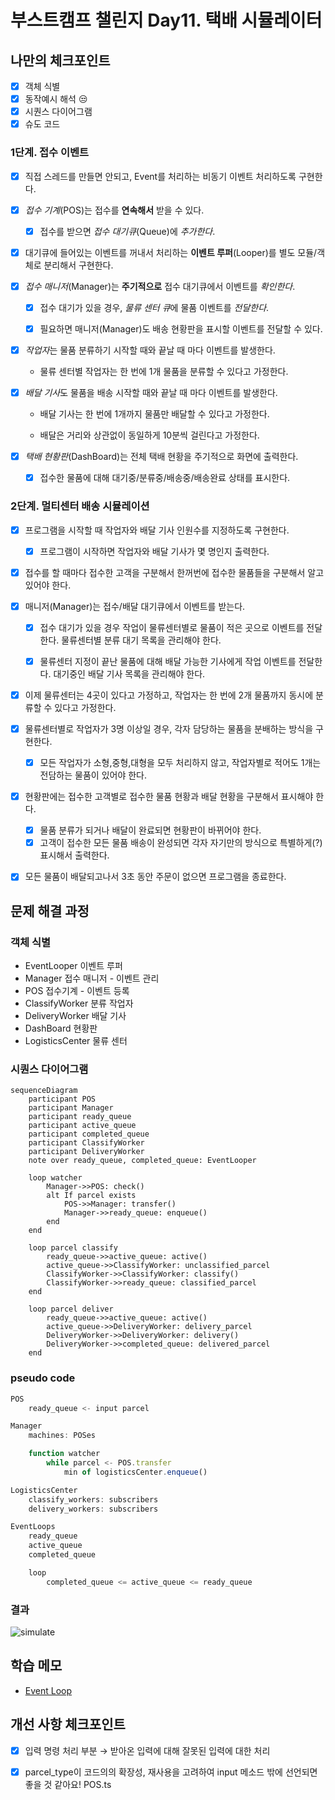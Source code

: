 # 부스트캠프 챌린지 Day11. 택배 시뮬레이터

## 나만의 체크포인트

-   [x] 객체 식별
-   [x] 동작예시 해석 😒
-   [x] 시퀀스 다이어그램
-   [x] 슈도 코드

### 1단계. 접수 이벤트

-   [x] 직접 스레드를 만들면 안되고, Event를 처리하는 비동기 이벤트 처리하도록 구현한다.

-   [x] _접수 기계_(POS)는 접수를 **연속해서** 받을 수 있다.

    -   [x] 접수를 받으면 _접수 대기큐_(Queue)에 _추가한다_.

-   [x] 대기큐에 들어있는 이벤트를 꺼내서 처리하는 **이벤트 루퍼**(Looper)를 별도 모듈/객체로 분리해서 구현한다.

-   [x] _접수 매니저_(Manager)는 **주기적으로** 접수 대기큐에서 이벤트를 _확인한다_.

    -   [x] 접수 대기가 있을 경우, *물류 센터 큐*에 물품 이벤트를 _전달한다_.

    -   [x] 필요하면 매니저(Manager)도 배송 현황판을 표시할 이벤트를 전달할 수 있다.

-   [x] *작업자*는 물품 분류하기 시작할 때와 끝날 때 마다 이벤트를 발생한다.

    -   물류 센터별 작업자는 한 번에 1개 물품을 분류할 수 있다고 가정한다.

-   [x] *배달 기사*도 물품을 배송 시작할 때와 끝날 때 마다 이벤트를 발생한다.

    -   배달 기사는 한 번에 1개까지 물품만 배달할 수 있다고 가정한다.

    -   배달은 거리와 상관없이 동일하게 10분씩 걸린다고 가정한다.

-   [x] _택배 현황판_(DashBoard)는 전체 택배 현황을 주기적으로 화면에 출력한다.

    -   [x] 접수한 물품에 대해 대기중/분류중/배송중/배송완료 상태를 표시한다.

### 2단계. 멀티센터 배송 시뮬레이션

-   [x] 프로그램을 시작할 때 작업자와 배달 기사 인원수를 지정하도록 구현한다.

    -   [x] 프로그램이 시작하면 작업자와 배달 기사가 몇 명인지 출력한다.

-   [x] 접수를 할 때마다 접수한 고객을 구분해서 한꺼번에 접수한 물품들을 구분해서 알고 있어야 한다.

-   [x] 매니저(Manager)는 접수/배달 대기큐에서 이벤트를 받는다.

    -   [x] 접수 대기가 있을 경우 작업이 물류센터별로 물품이 적은 곳으로 이벤트를 전달한다. 물류센터별 분류 대기 목록을 관리해야 한다.

    -   [x] 물류센터 지정이 끝난 물품에 대해 배달 가능한 기사에게 작업 이벤트를 전달한다. 대기중인 배달 기사 목록을 관리해야 한다.

-   [x] 이제 물류센터는 4곳이 있다고 가정하고, 작업자는 한 번에 2개 물품까지 동시에 분류할 수 있다고 가정한다.

-   [x] 물류센터별로 작업자가 3명 이상일 경우, 각자 담당하는 물품을 분배하는 방식을 구현한다.

    -   [x] 모든 작업자가 소형,중형,대형을 모두 처리하지 않고, 작업자별로 적어도 1개는 전담하는 물품이 있어야 한다.

-   [x] 현황판에는 접수한 고객별로 접수한 물품 현황과 배달 현황을 구분해서 표시해야 한다.

    -   [x] 물품 분류가 되거나 배달이 완료되면 현황판이 바뀌어야 한다.
    -   [x] 고객이 접수한 모든 물품 배송이 완성되면 각자 자기만의 방식으로 특별하게(?) 표시해서 출력한다.

-   [x] 모든 물품이 배달되고나서 3초 동안 주문이 없으면 프로그램을 종료한다.

## 문제 해결 과정

### 객체 식별

-   EventLooper 이벤트 루퍼
-   Manager 접수 매니저 - 이벤트 관리
-   POS 접수기계 - 이벤트 등록
-   ClassifyWorker 분류 작업자
-   DeliveryWorker 배달 기사
-   DashBoard 현황판
-   LogisticsCenter 물류 센터

### 시퀀스 다이어그램

```mermaid
sequenceDiagram
    participant POS
    participant Manager
    participant ready_queue
    participant active_queue
    participant completed_queue
    participant ClassifyWorker
    participant DeliveryWorker
    note over ready_queue, completed_queue: EventLooper

    loop watcher
        Manager->>POS: check()
        alt If parcel exists
            POS->>Manager: transfer()
            Manager->>ready_queue: enqueue()
        end
    end

    loop parcel classify
        ready_queue->>active_queue: active()
        active_queue->>ClassifyWorker: unclassified_parcel
        ClassifyWorker->>ClassifyWorker: classify()
        ClassifyWorker->>ready_queue: classified_parcel
    end

    loop parcel deliver
        ready_queue->>active_queue: active()
        active_queue->>DeliveryWorker: delivery_parcel
        DeliveryWorker->>DeliveryWorker: delivery()
        DeliveryWorker->>completed_queue: delivered_parcel
    end
```

### pseudo code

```js
POS
    ready_queue <- input parcel

Manager
    machines: POSes

    function watcher
        while parcel <- POS.transfer
            min of logisticsCenter.enqueue()

LogisticsCenter
    classify_workers: subscribers
    delivery_workers: subscribers

EventLoops
    ready_queue
    active_queue
    completed_queue

    loop
        completed_queue <= active_queue <= ready_queue

```

### 결과

![simulate](https://gist.github.com/user-attachments/assets/49be3ffe-05ec-48be-8876-a721a2ea3ffa)

## 학습 메모

-   [Event Loop](https://developer.mozilla.org/ko/docs/Web/JavaScript/Event_loop)

## 개선 사항 체크포인트

-   [x] 입력 명령 처리 부분 &rarr; 받아온 입력에 대해 잘못된 입력에 대한 처리
-   [x] parcel_type이 코드의의 확장성, 재사용을 고려하여 input 메소드 밖에 선언되면 좋을 것 같아요! POS.ts

